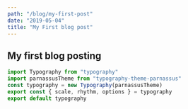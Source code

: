 ```yaml
---
path: "/blog/my-first-post"
date: "2019-05-04"
title: "My First blog post"
---
```

## My first blog posting


```js
import Typography from "typography"
import parnassusTheme from "typography-theme-parnassus"
const typography = new Typography(parnassusTheme)
export const { scale, rhythm, options } = typography
export default typography
```


